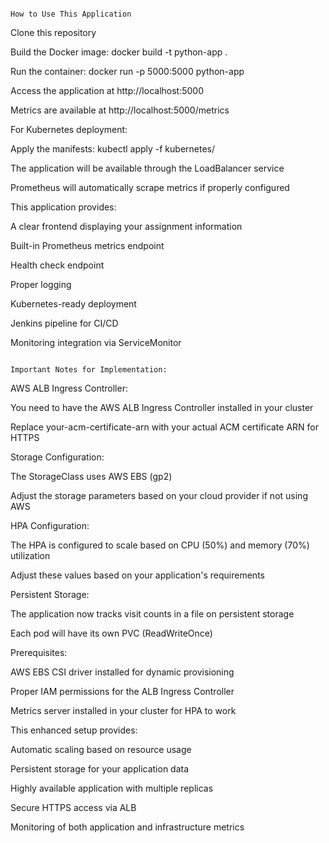                                                                         How to Use This Application
Clone this repository

Build the Docker image: docker build -t python-app .

Run the container: docker run -p 5000:5000 python-app

Access the application at http://localhost:5000

Metrics are available at http://localhost:5000/metrics

For Kubernetes deployment:

Apply the manifests: kubectl apply -f kubernetes/

The application will be available through the LoadBalancer service

Prometheus will automatically scrape metrics if properly configured

This application provides:

A clear frontend displaying your assignment information

Built-in Prometheus metrics endpoint

Health check endpoint

Proper logging

Kubernetes-ready deployment

Jenkins pipeline for CI/CD

Monitoring integration via ServiceMonitor


                                                                            Important Notes for Implementation:
AWS ALB Ingress Controller:

You need to have the AWS ALB Ingress Controller installed in your cluster

Replace your-acm-certificate-arn with your actual ACM certificate ARN for HTTPS

Storage Configuration:

The StorageClass uses AWS EBS (gp2)

Adjust the storage parameters based on your cloud provider if not using AWS

HPA Configuration:

The HPA is configured to scale based on CPU (50%) and memory (70%) utilization

Adjust these values based on your application's requirements

Persistent Storage:

The application now tracks visit counts in a file on persistent storage

Each pod will have its own PVC (ReadWriteOnce)

Prerequisites:

AWS EBS CSI driver installed for dynamic provisioning

Proper IAM permissions for the ALB Ingress Controller

Metrics server installed in your cluster for HPA to work

This enhanced setup provides:

Automatic scaling based on resource usage

Persistent storage for your application data

Highly available application with multiple replicas

Secure HTTPS access via ALB

Monitoring of both application and infrastructure metrics
